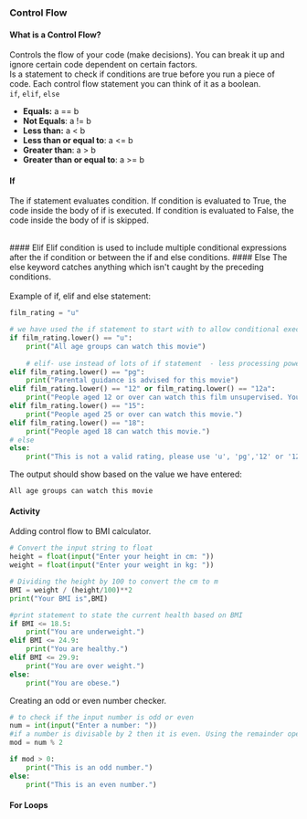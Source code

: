 ### Control Flow 
#### What is a Control Flow? 
Controls the flow of your code (make decisions). You can break it up and ignore certain code dependent on certain factors. 
<br> 
Is a statement to check if conditions are true before you run a piece of code. Each control flow statement you can think of it as a boolean.
<br>
`if`, `elif`, `else`
<br> 
- **Equals:** a == b
- **Not Equals**: a != b
- **Less than:** a < b
- **Less than or equal to**: a <= b
- **Greater than**: a > b 
- **Greater than or equal to**: a >= b

#### If
The if statement evaluates condition.
If condition is evaluated to True, the code inside the body of if is executed. If condition is evaluated to False, the code inside the body of if is skipped.

<br>
#### Elif 
Elif condition is used to include multiple conditional expressions after the if condition or between the if and else conditions.
#### Else 
The else keyword catches anything which isn't caught by the preceding conditions.
<br>
<br>
Example of if, elif and else statement:
<br>

```python
film_rating = "u"

# we have used the if statement to start with to allow conditional execution of a statement based on the value of the expression.
if film_rating.lower() == "u":
    print("All age groups can watch this movie")
    
    # elif- use instead of lots of if statement  - less processing power and runs only if 'if' condition is not met.
elif film_rating.lower() == "pg":
    print("Parental guidance is advised for this movie")
elif film_rating.lower() == "12" or film_rating.lower() == "12a":
    print("People aged 12 or over can watch this film unsupervised. Younger people must be supervised.")
elif film_rating.lower() == "15":
    print("People aged 25 or over can watch this movie.")
elif film_rating.lower() == "18":
    print("People aged 18 can watch this movie.")
# else
else:
    print("This is not a valid rating, please use 'u', 'pg','12' or '12a, '15, '18'.")
```
The output should show based on the value we have entered:
```
All age groups can watch this movie
```


#### Activity 
Adding control flow to BMI calculator.

```python
# Convert the input string to float
height = float(input("Enter your height in cm: "))
weight = float(input("Enter your weight in kg: "))

# Dividing the height by 100 to convert the cm to m
BMI = weight / (height/100)**2
print("Your BMI is",BMI)

#print statement to state the current health based on BMI
if BMI <= 18.5:
    print("You are underweight.")
elif BMI <= 24.9:
    print("You are healthy.")
elif BMI <= 29.9:
    print("You are over weight.")
else:
    print("You are obese.")
```
Creating an odd or even number checker.

```python
# to check if the input number is odd or even
num = int(input("Enter a number: "))
#if a number is divisable by 2 then it is even. Using the remainder operator % helps us calculate the remainder. if the remainder is not 0 then it is a odd number.
mod = num % 2

if mod > 0:
    print("This is an odd number.")
else:
    print("This is an even number.")
```
#### For Loops